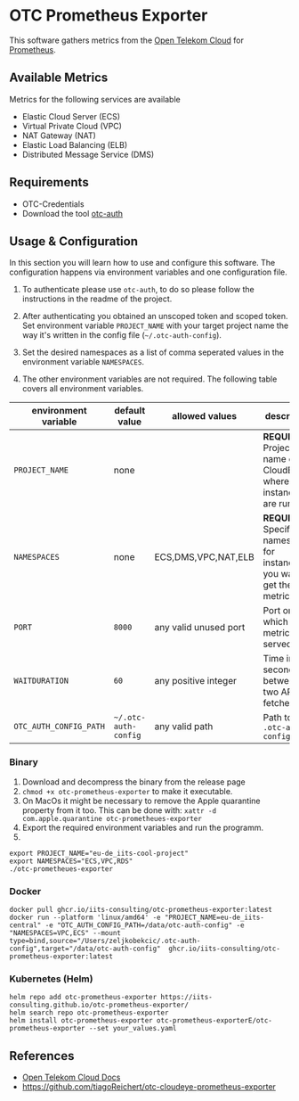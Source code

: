 # OTC Prometheus Exporter

This software gathers metrics from the [Open Telekom Cloud](https://open-telekom-cloud.com/)
for [Prometheus](https://prometheus.io/).

## Available Metrics

Metrics for the following services are available

- Elastic Cloud Server (ECS)
- Virtual Private Cloud (VPC)
- NAT Gateway (NAT)
- Elastic Load Balancing (ELB)
- Distributed Message Service (DMS)

## Requirements

- OTC-Credentials
- Download the tool [otc-auth](https://github.com/iits-consulting/otc-auth)

## Usage & Configuration

In this section you will learn how to use and configure this software.
The configuration happens via environment variables and one configuration file.

1. To authenticate please use `otc-auth`, to do so please follow the instructions in the readme of the project.

2. After authenticating you obtained an unscoped token and scoped token. Set environment variable `PROJECT_NAME` with
   your target project name the way it's written in the config file (`~/.otc-auth-config`).

3. Set the desired namespaces as a list of comma seperated values in the environment variable `NAMESPACES`.

4. The other environment variables are not required. The following table covers all environment variables.

| environment variable   | default value        | allowed values        | description                                                                     |
|------------------------|----------------------|-----------------------|---------------------------------------------------------------------------------|
| `PROJECT_NAME`         | none                 |                       | **REQUIRED** Project name on CloudEye where your instances are running          |
| `NAMESPACES`           | none                 | ECS,DMS,VPC,NAT,ELB   | **REQUIRED** Specific namespaces for instances you want to get the metrics from |
| `PORT`                 | `8000`               | any valid unused port | Port on which metrics are served                                                |
| `WAITDURATION`         | `60`                 | any positive integer  | Time in seconds between two API call fetches                                    |
| `OTC_AUTH_CONFIG_PATH` | `~/.otc-auth-config` | any valid path        | Path to the `.otc-auth-config`                                                  |


### Binary

1. Download and decompress the binary from the release page
2. `chmod +x otc-prometheus-exporter` to make it executable.
3. On MacOs it might be necessary to remove the Apple quarantine property from it too. This can be done with: `xattr -d com.apple.quarantine otc-prometheues-exporter`
4. Export the required environment variables and run the programm.
5. 
```shell
export PROJECT_NAME="eu-de_iits-cool-project"
export NAMESPACES="ECS,VPC,RDS"
./otc-prometheues-exporter
```

### Docker

```shell
docker pull ghcr.io/iits-consulting/otc-prometheus-exporter:latest
docker run --platform 'linux/amd64' -e "PROJECT_NAME=eu-de_iits-central" -e "OTC_AUTH_CONFIG_PATH=/data/otc-auth-config" -e "NAMESPACES=VPC,ECS" --mount type=bind,source="/Users/zeljkobekcic/.otc-auth-config",target="/data/otc-auth-config"  ghcr.io/iits-consulting/otc-prometheus-exporter:latest
```

### Kubernetes (Helm)

```shell
helm repo add otc-prometheus-exporter https://iits-consulting.github.io/otc-prometheus-exporter/
helm search repo otc-prometheus-exporter
helm install otc-prometheus-exporter otc-prometheus-exporterE/otc-prometheus-exporter --set your_values.yaml
```

## References

- [Open Telekom Cloud Docs](https://docs.otc.t-systems.com/)
- https://github.com/tiagoReichert/otc-cloudeye-prometheus-exporter
